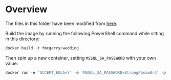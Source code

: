 # Overview

The files in this folder have been modified from [here](https://github.com/microsoft/mssql-docker/tree/80e2a51d0eb1693f2de014fb26d4a414f5a5add5/linux/preview/examples/mssql-customize).

Build the image by running the following PowerShell command while sitting in this directory:

```powershell
docker build -t fmcgarry/wedding .
```

Then spin up a new container, setting `MSSQL_SA_PASSWORD` with your own value:

```powershell
docker run -e 'ACCEPT_EULA=Y' -e 'MSSQL_SA_PASSWORD=StrongPassw0rd' -p 1433:1433 --name wedding-db -d fmcgarry/wedding
```
